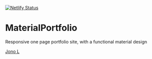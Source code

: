 [![Netlify Status](https://api.netlify.com/api/v1/badges/dd08d2e4-9146-430f-b4af-4bf5e5a9181c/deploy-status)](https://app.netlify.com/sites/awesome-tesla-e170b1/deploys)

# MaterialPortfolio
Responsive one page portfolio site, with a functional material design

[Jono L](https://jonol.tech)
